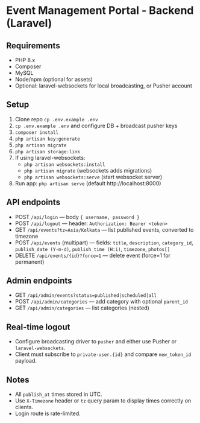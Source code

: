 # Event Management Portal - Backend (Laravel)

## Requirements
- PHP 8.x
- Composer
- MySQL
- Node/npm (optional for assets)
- Optional: laravel-websockets for local broadcasting, or Pusher account

## Setup
1. Clone repo `cp .env.example .env`
2. `cp .env.example .env` and configure DB + broadcast pusher keys
3. `composer install`
4. `php artisan key:generate`
5. `php artisan migrate`
6. `php artisan storage:link`
7. If using laravel-websockets:
   - `php artisan websockets:install`
   - `php artisan migrate` (websockets adds migrations)
   - `php artisan websockets:serve` (start websocket server)
8. Run app: `php artisan serve` (default http://localhost:8000)

## API endpoints
- POST `/api/login` — body `{ username, password }`
- POST `/api/logout` — header: `Authorization: Bearer <token>`
- GET `/api/events?tz=Asia/Kolkata` — list published events, converted to timezone
- POST `/api/events` (multipart) — fields: `title`, `description`, `category_id`, `publish_date (Y-m-d)`, `publish_time (H:i)`, `timezone`, `photos[]`
- DELETE `/api/events/{id}?force=1` — delete event (force=1 for permanent)

## Admin endpoints
- GET `/api/admin/events?status=published|scheduled|all`
- POST `/api/admin/categories` — add category with optional `parent_id`
- GET `/api/admin/categories` — list categories (nested)

## Real-time logout
- Configure broadcasting driver to `pusher` and either use Pusher or `laravel-websockets`.
- Client must subscribe to `private-user.{id}` and compare `new_token_id` payload.

## Notes
- All `publish_at` times stored in UTC.
- Use `X-Timezone` header or `tz` query param to display times correctly on clients.
- Login route is rate-limited.

